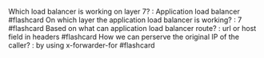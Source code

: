 Which load balancer is working on layer 7? :  Application load balancer #flashcard 
On which layer the application load balancer is working? : 7 #flashcard
Based on what can application load balancer route? : url or host field in headers #flashcard
How we can perserve the original IP of the caller? : by using x-forwarder-for #flashcard 